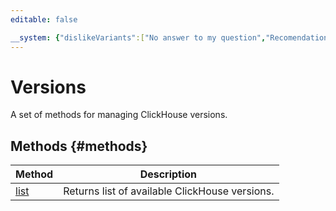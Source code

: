 ```yaml
---
editable: false

__system: {"dislikeVariants":["No answer to my question","Recomendations didn't help","The content doesn't match title","Other"]}
---
```



# Versions
A set of methods for managing ClickHouse versions.

## Methods {#methods}
Method | Description
--- | ---
[list](list.md) | Returns list of available ClickHouse versions.